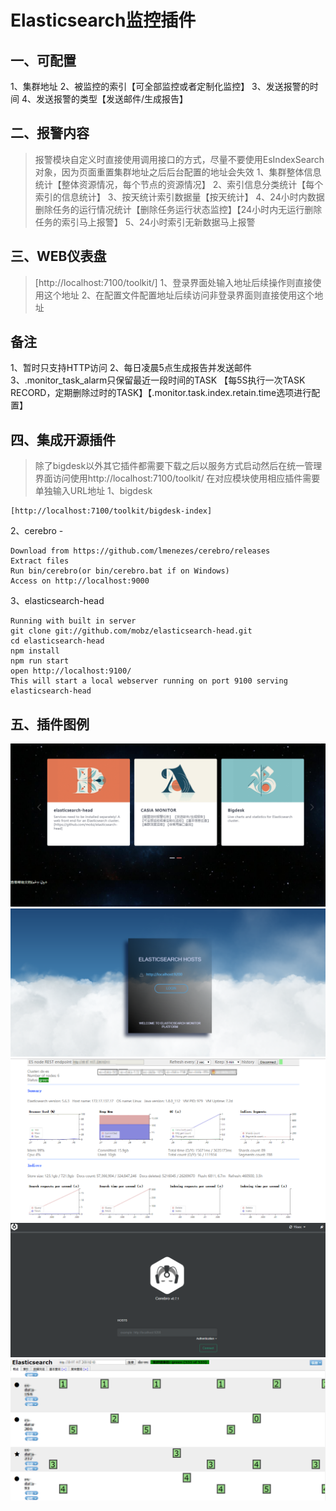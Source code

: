 # Elasticsearch监控插件

## 一、可配置
1、集群地址
2、被监控的索引【可全部监控或者定制化监控】
3、发送报警的时间
4、发送报警的类型【发送邮件/生成报告】

## 二、报警内容
>报警模块自定义时直接使用调用接口的方式，尽量不要使用EsIndexSearch对象，因为页面重置集群地址之后后台配置的地址会失效
1、集群整体信息统计【整体资源情况，每个节点的资源情况】
2、索引信息分类统计【每个索引的信息统计】
3、按天统计索引数据量【按天统计】
4、24小时内数据删除任务的运行情况统计【删除任务运行状态监控】【24小时内无运行删除任务的索引马上报警】
5、24小时索引无新数据马上报警

## 三、WEB仪表盘
>[http://localhost:7100/toolkit/]
1、登录界面处输入地址后续操作则直接使用这个地址
2、在配置文件配置地址后续访问非登录界面则直接使用这个地址

## 备注
1、暂时只支持HTTP访问
2、每日凌晨5点生成报告并发送邮件
3、.monitor_task_alarm只保留最近一段时间的TASK
  【每5S执行一次TASK RECORD，定期删除过时的TASK】【.monitor.task.index.retain.time选项进行配置】

## 四、集成开源插件
>除了bigdesk以外其它插件都需要下载之后以服务方式启动然后在统一管理界面访问使用http://localhost:7100/toolkit/
>在对应模块使用相应插件需要单独输入URL地址
1、bigdesk
```shell
[http://localhost:7100/toolkit/bigdesk-index]
```

2、cerebro - 
```shell
Download from https://github.com/lmenezes/cerebro/releases
Extract files
Run bin/cerebro(or bin/cerebro.bat if on Windows)
Access on http://localhost:9000
```

3、elasticsearch-head
```shell
Running with built in server
git clone git://github.com/mobz/elasticsearch-head.git
cd elasticsearch-head
npm install
npm run start
open http://localhost:9100/
This will start a local webserver running on port 9100 serving elasticsearch-head
```

## 五、插件图例
![home](images/home.png)
![casia](images/casia.png)
![bigdesk](images/bigdesk.png)
![cerebro](images/cerebro.png)
![elasticsearch-head](images/elasticsearch-head.png)


